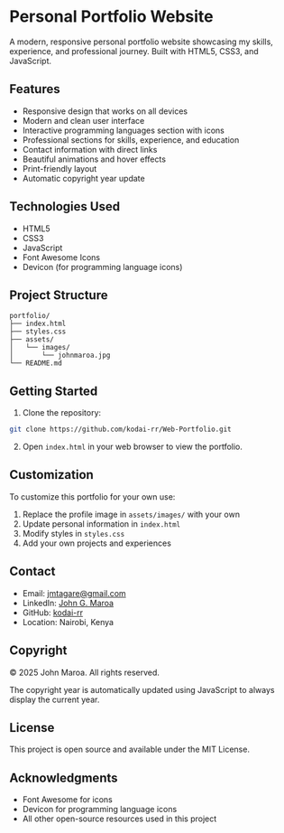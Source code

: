 # Personal Portfolio Website

A modern, responsive personal portfolio website showcasing my skills, experience, and professional journey. Built with HTML5, CSS3, and JavaScript.

## Features

- Responsive design that works on all devices
- Modern and clean user interface
- Interactive programming languages section with icons
- Professional sections for skills, experience, and education
- Contact information with direct links
- Beautiful animations and hover effects
- Print-friendly layout
- Automatic copyright year update

## Technologies Used

- HTML5
- CSS3
- JavaScript
- Font Awesome Icons
- Devicon (for programming language icons)

## Project Structure

```
portfolio/
├── index.html
├── styles.css
├── assets/
│   └── images/
│       └── johnmaroa.jpg
└── README.md
```

## Getting Started

1. Clone the repository:
```bash
git clone https://github.com/kodai-rr/Web-Portfolio.git
```

2. Open `index.html` in your web browser to view the portfolio.

## Customization

To customize this portfolio for your own use:

1. Replace the profile image in `assets/images/` with your own
2. Update personal information in `index.html`
3. Modify styles in `styles.css`
4. Add your own projects and experiences

## Contact

- Email: jmtagare@gmail.com
- LinkedIn: [John G. Maroa](https://www.linkedin.com/in/john-g-maroa/)
- GitHub: [kodai-rr](https://github.com/kodai-rr)
- Location: Nairobi, Kenya

## Copyright

© 2025 John Maroa. All rights reserved.

The copyright year is automatically updated using JavaScript to always display the current year.

## License

This project is open source and available under the MIT License.

## Acknowledgments

- Font Awesome for icons
- Devicon for programming language icons
- All other open-source resources used in this project
